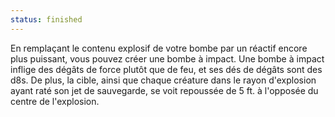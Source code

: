 ```yaml
---
status: finished
---
```

En remplaçant le contenu explosif de votre bombe par un réactif encore plus puissant, vous pouvez créer une bombe à impact. Une bombe à impact inflige des dégâts de force plutôt que de feu, et ses dés de dégâts sont des d8s. De plus, la cible, ainsi que chaque créature dans le rayon d'explosion ayant raté son jet de sauvegarde, se voit repoussée de 5 ft. à l'opposée du centre de l'explosion.
